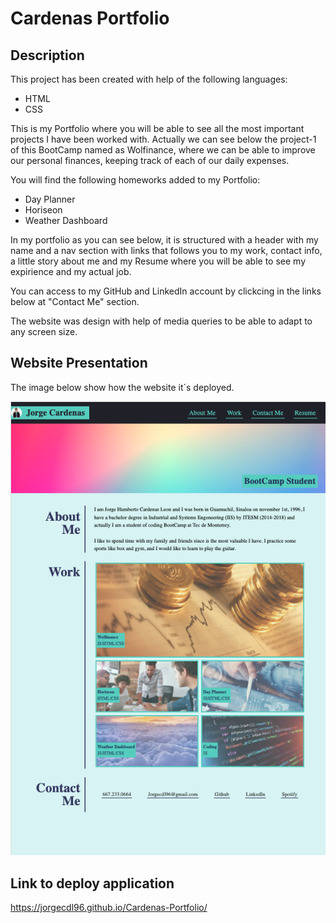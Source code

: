# Cardenas Portfolio

## Description

This project has been created with help of the following languages:

* HTML
* CSS

This is my Portfolio where you will be able to see all the most important projects I have been worked with. Actually we can see below the project-1 of this BootCamp named as Wolfinance, where we can be able to improve our personal finances, keeping track of each of our daily expenses.

You will find the following homeworks added to my Portfolio:

* Day Planner
* Horiseon
* Weather Dashboard

In my portfolio as you can see below, it is structured with a header with my name and a nav section with links that follows you to my work, contact info, a little story about me and my Resume where you will be able to see my expirience and my actual job.

You can access to my GitHub and LinkedIn account by clickcing in the links below at "Contact Me" section.

The website was design with help of media queries to be able to adapt to any screen size.

## Website Presentation

The image below show how the website it´s deployed.

![Cardenas-Portfolio](./Assets/Portfolio%20deployed.png)

## Link to deploy application

https://jorgecdl96.github.io/Cardenas-Portfolio/